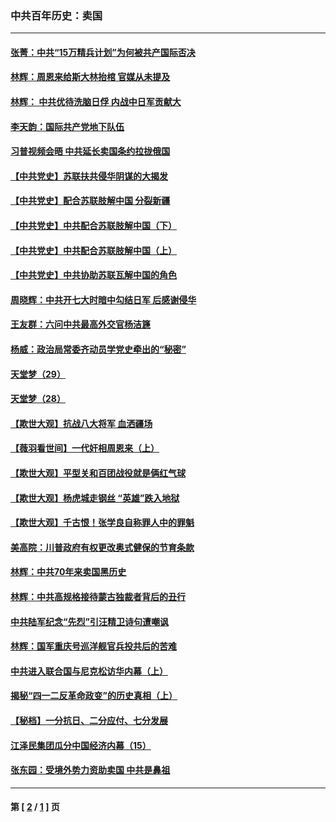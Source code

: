 ### 中共百年历史：卖国
---
#### [张菁：中共“15万精兵计划”为何被共产国际否决](../../pages/nf1176117/n13967677.md?05070430) 
#### [林辉：周恩来给斯大林抬棺 官媒从未提及](../../pages/nf1176117/n13961173.md?05070430) 
#### [林辉： 中共优待洗脑日俘 内战中日军贡献大](../../pages/nf1176117/n13624644.md?05070430) 
#### [李天韵：国际共产党地下队伍](../../pages/nf1176117/n13611808.md?05070430) 
#### [习普视频会晤 中共延长卖国条约拉拢俄国](../../pages/nf1176117/n13060971.md?05070430) 
#### [【中共党史】苏联扶共侵华阴谋的大揭发](../../pages/nf1176117/n13056050.md?05070430) 
#### [【中共党史】配合苏联肢解中国 分裂新疆](../../pages/nf1176117/n13040700.md?05070430) 
#### [【中共党史】中共配合苏联肢解中国（下）](../../pages/nf1176117/n13035660.md?05070430) 
#### [【中共党史】中共配合苏联肢解中国（上）](../../pages/nf1176117/n13030262.md?05070430) 
#### [【中共党史】中共协助苏联瓦解中国的角色](../../pages/nf1176117/n13018109.md?05070430) 
#### [周晓辉：中共开七大时暗中勾结日军 后感谢侵华](../../pages/nf1176117/n12921960.md?05070430) 
#### [王友群：六问中共最高外交官杨洁篪](../../pages/nf1176117/n12836495.md?05070430) 
#### [杨威：政治局常委齐动员学党史牵出的“秘密”](../../pages/nf1176117/n12764642.md?05070430) 
#### [天堂梦（29）](../../pages/nf1176117/n12408465.md?05070430) 
#### [天堂梦（28）](../../pages/nf1176117/n12408309.md?05070430) 
#### [【欺世大观】抗战八大将军 血洒疆场](../../pages/nf1176117/n12357044.md?05070430) 
#### [【薇羽看世间】一代奸相周恩来（上）](../../pages/nf1176117/n12401109.md?05070430) 
#### [【欺世大观】平型关和百团战役就是俩红气球](../../pages/nf1176117/n12359157.md?05070430) 
#### [【欺世大观】杨虎城走钢丝 “英雄”跌入地狱](../../pages/nf1176117/n12358840.md?05070430) 
#### [【欺世大观】千古恨！张学良自称罪人中的罪魁](../../pages/nf1176117/n12358629.md?05070430) 
#### [美高院：川普政府有权更改奥式健保的节育条款](../../pages/nf1176117/n12242171.md?05070430) 
#### [林辉：中共70年来卖国黑历史](../../pages/nf1176117/n11552181.md?05070430) 
#### [林辉：中共高规格接待蒙古独裁者背后的丑行](../../pages/nf1176117/n11225005.md?05070430) 
#### [中共陆军纪念“先烈”引汪精卫诗句遭嘲讽](../../pages/nf1176117/n11153345.md?05070430) 
#### [林辉：国军重庆号巡洋舰官兵投共后的苦难](../../pages/nf1176117/n10997801.md?05070430) 
#### [中共进入联合国与尼克松访华内幕（上）](../../pages/nf1176117/n10138788.md?05070430) 
#### [揭秘“四一二反革命政变”的历史真相（上）](../../pages/nf1176117/n9996650.md?05070430) 
#### [【秘档】一分抗日、二分应付、七分发展](../../pages/nf1176117/n9331484.md?05070430) 
#### [江泽民集团瓜分中国经济内幕（15）](../../pages/nf1176117/n9268584.md?05070430) 
#### [张东园：受境外势力资助卖国 中共是鼻祖](../../pages/nf1176117/n9272480.md?05070430) 

---
#### 第 [ [2](./2.md?05070430) / [1](./1.md?05070430) ] 页
